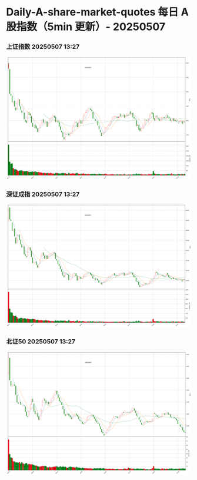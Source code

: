 
# Daily-A-share-market-quotes 每日 A 股指数（5min 更新）- 20250507

### 上证指数 20250507 13:27
![](./fig/2025/5/20250507-sh000001.png)

### 深证成指 20250507 13:27
![](./fig/2025/5/20250507-sz399001.png)

### 北证50 20250507 13:27
![](./fig/2025/5/20250507-bj899050.png)
